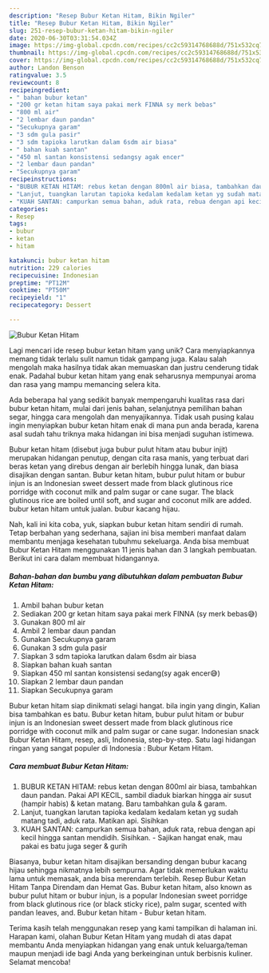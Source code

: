 ```yaml
---
description: "Resep Bubur Ketan Hitam, Bikin Ngiler"
title: "Resep Bubur Ketan Hitam, Bikin Ngiler"
slug: 251-resep-bubur-ketan-hitam-bikin-ngiler
date: 2020-06-30T03:31:54.034Z
image: https://img-global.cpcdn.com/recipes/cc2c59314768688d/751x532cq70/bubur-ketan-hitam-foto-resep-utama.jpg
thumbnail: https://img-global.cpcdn.com/recipes/cc2c59314768688d/751x532cq70/bubur-ketan-hitam-foto-resep-utama.jpg
cover: https://img-global.cpcdn.com/recipes/cc2c59314768688d/751x532cq70/bubur-ketan-hitam-foto-resep-utama.jpg
author: Landon Benson
ratingvalue: 3.5
reviewcount: 8
recipeingredient:
- " bahan bubur ketan"
- "200 gr ketan hitam saya pakai merk FINNA sy merk bebas"
- "800 ml air"
- "2 lembar daun pandan"
- "Secukupnya garam"
- "3 sdm gula pasir"
- "3 sdm tapioka larutkan dalam 6sdm air biasa"
- " bahan kuah santan"
- "450 ml santan konsistensi sedangsy agak encer"
- "2 lembar daun pandan"
- "Secukupnya garam"
recipeinstructions:
- "BUBUR KETAN HITAM: rebus ketan dengan 800ml air biasa, tambahkan daun pandan. Pakai API KECIL, sambil diaduk biarkan hingga air susut (hampir habis) &amp; ketan matang. Baru tambahkan gula &amp; garam."
- "Lanjut, tuangkan larutan tapioka kedalam kedalam ketan yg sudah matang tadi, aduk rata. Matikan api. Sisihkan"
- "KUAH SANTAN: campurkan semua bahan, aduk rata, rebua dengan api kecil hingga santan mendidih. Sisihkan. Sajikan hangat enak, mau pakai es batu juga seger &amp; gurih"
categories:
- Resep
tags:
- bubur
- ketan
- hitam

katakunci: bubur ketan hitam 
nutrition: 229 calories
recipecuisine: Indonesian
preptime: "PT12M"
cooktime: "PT50M"
recipeyield: "1"
recipecategory: Dessert

---
```



![Bubur Ketan Hitam](https://img-global.cpcdn.com/recipes/cc2c59314768688d/751x532cq70/bubur-ketan-hitam-foto-resep-utama.jpg)

Lagi mencari ide resep bubur ketan hitam yang unik? Cara menyiapkannya memang tidak terlalu sulit namun tidak gampang juga. Kalau salah mengolah maka hasilnya tidak akan memuaskan dan justru cenderung tidak enak. Padahal bubur ketan hitam yang enak seharusnya mempunyai aroma dan rasa yang mampu memancing selera kita.

Ada beberapa hal yang sedikit banyak mempengaruhi kualitas rasa dari bubur ketan hitam, mulai dari jenis bahan, selanjutnya pemilihan bahan segar, hingga cara mengolah dan menyajikannya. Tidak usah pusing kalau ingin menyiapkan bubur ketan hitam enak di mana pun anda berada, karena asal sudah tahu triknya maka hidangan ini bisa menjadi suguhan istimewa.

Bubur ketan hitam (disebut juga bubur pulut hitam atau bubur injit) merupakan hidangan penutup, dengan cita rasa manis, yang terbuat dari beras ketan yang direbus dengan air berlebih hingga lunak, dan biasa disajikan dengan santan. Bubur ketan hitam, bubur pulut hitam or bubur injun is an Indonesian sweet dessert made from black glutinous rice porridge with coconut milk and palm sugar or cane sugar. The black glutinous rice are boiled until soft, and sugar and coconut milk are added. bubur ketan hitam untuk jualan. bubur kacang hijau.


Nah, kali ini kita coba, yuk, siapkan bubur ketan hitam sendiri di rumah. Tetap berbahan yang sederhana, sajian ini bisa memberi manfaat dalam membantu menjaga kesehatan tubuhmu sekeluarga. Anda bisa membuat Bubur Ketan Hitam menggunakan 11 jenis bahan dan 3 langkah pembuatan. Berikut ini cara dalam membuat hidangannya.

<!--inarticleads1-->

##### Bahan-bahan dan bumbu yang dibutuhkan dalam pembuatan Bubur Ketan Hitam:

1. Ambil  bahan bubur ketan
1. Sediakan 200 gr ketan hitam saya pakai merk FINNA (sy merk bebas😅)
1. Gunakan 800 ml air
1. Ambil 2 lembar daun pandan
1. Gunakan Secukupnya garam
1. Gunakan 3 sdm gula pasir
1. Siapkan 3 sdm tapioka larutkan dalam 6sdm air biasa
1. Siapkan  bahan kuah santan
1. Siapkan 450 ml santan konsistensi sedang(sy agak encer😅)
1. Siapkan 2 lembar daun pandan
1. Siapkan Secukupnya garam


Bubur ketan hitam siap dinikmati selagi hangat. bila ingin yang dingin, Kalian bisa tambahkan es batu. Bubur ketan hitam, bubur pulut hitam or bubur injun is an Indonesian sweet dessert made from black glutinous rice porridge with coconut milk and palm sugar or cane sugar. Indonesian snack Bubur Ketan Hitam, resep, asli, Indonesia, step-by-step. Satu lagi hidangan ringan yang sangat populer di Indonesia : Bubur Ketam Hitam. 

<!--inarticleads2-->

##### Cara membuat Bubur Ketan Hitam:

1. BUBUR KETAN HITAM: rebus ketan dengan 800ml air biasa, tambahkan daun pandan. Pakai API KECIL, sambil diaduk biarkan hingga air susut (hampir habis) &amp; ketan matang. Baru tambahkan gula &amp; garam.
1. Lanjut, tuangkan larutan tapioka kedalam kedalam ketan yg sudah matang tadi, aduk rata. Matikan api. Sisihkan
1. KUAH SANTAN: campurkan semua bahan, aduk rata, rebua dengan api kecil hingga santan mendidih. Sisihkan. - Sajikan hangat enak, mau pakai es batu juga seger &amp; gurih


Biasanya, bubur ketan hitam disajikan bersanding dengan bubur kacang hijau sehingga nikmatnya lebih sempurna. Agar tidak memerlukan waktu lama untuk memasak, anda bisa merendam terlebih. Resep Bubur Ketan Hitam Tanpa Direndam dan Hemat Gas. Bubur ketan hitam, also known as bubur pulut hitam or bubur injun, is a popular Indonesian sweet porridge from black glutinous rice (or black sticky rice), palm sugar, scented with pandan leaves, and. Bubur ketan hitam - Bubur ketan hitam. 

Terima kasih telah menggunakan resep yang kami tampilkan di halaman ini. Harapan kami, olahan Bubur Ketan Hitam yang mudah di atas dapat membantu Anda menyiapkan hidangan yang enak untuk keluarga/teman maupun menjadi ide bagi Anda yang berkeinginan untuk berbisnis kuliner. Selamat mencoba!
